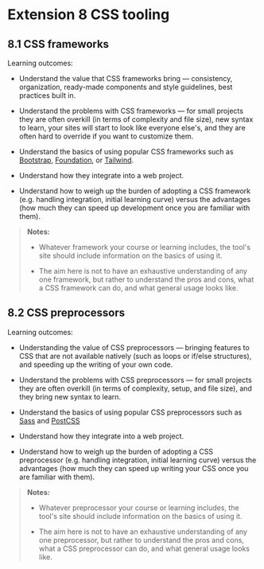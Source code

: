 # Extension 8 CSS tooling

## 8.1 CSS frameworks

Learning outcomes:

- Understand the value that CSS frameworks bring — consistency, organization, ready-made components and style guidelines, best practices built in.

- Understand the problems with CSS frameworks — for small projects they are often overkill (in terms of complexity and file size), new syntax to learn, your sites will start to look like everyone else's, and they are often hard to override if you want to customize them.

- Understand the basics of using popular CSS frameworks such as [Bootstrap](https://getbootstrap.com/), [Foundation](https://get.foundation/), or [Tailwind](https://tailwindcss.com/).

- Understand how they integrate into a web project.

- Understand how to weigh up the burden of adopting a CSS framework (e.g. handling integration, initial learning curve) versus the advantages (how much they can speed up development once you are familiar with them).

> **Notes:**
> 
> - Whatever framework your course or learning includes, the tool's site should include information on the basics of using it.
> 
> - The aim here is not to have an exhaustive understanding of any one framework, but rather to understand the pros and cons, what a CSS framework can do, and what general usage looks like.

## 8.2 CSS preprocessors

Learning outcomes:

- Understanding the value of CSS preprocessors — bringing features to CSS that are not available natively (such as loops or if/else structures), and speeding up the writing of your own code.

- Understand the problems with CSS preprocessors — for small projects they are often overkill (in terms of complexity, setup, and file size), and they bring new syntax to learn.

- Understand the basics of using popular CSS preprocessors such as [Sass](https://sass-lang.com/) and [PostCSS](https://postcss.org/)

- Understand how they integrate into a web project.

- Understand how to weigh up the burden of adopting a CSS preprocessor (e.g. handling integration, initial learning curve) versus the advantages (how much they can speed up writing your CSS once you are familiar with them).

> **Notes:**
> 
> - Whatever preprocessor your course or learning includes, the tool's site should include information on the basics of using it.
> 
> - The aim here is not to have an exhaustive understanding of any one preprocessor, but rather to understand the pros and cons, what a CSS preprocessor can do, and what general usage looks like.
